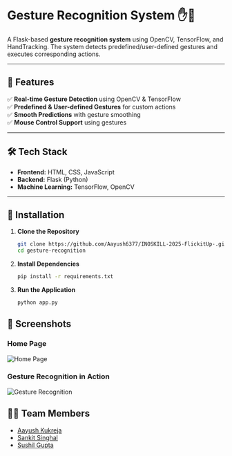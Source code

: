 # **Gesture Recognition System** ✋🤖  

A Flask-based **gesture recognition system** using OpenCV, TensorFlow, and HandTracking. The system detects predefined/user-defined gestures and executes corresponding actions.  

---

## **🚀 Features**  
✅ **Real-time Gesture Detection** using OpenCV & TensorFlow  
✅ **Predefined & User-defined Gestures** for custom actions  
✅ **Smooth Predictions** with gesture smoothing   
✅ **Mouse Control Support** using gestures  

---

## **🛠 Tech Stack**  
- **Frontend:** HTML, CSS, JavaScript  
- **Backend:** Flask (Python)  
- **Machine Learning:** TensorFlow, OpenCV  

---

## **📌 Installation**  
1. **Clone the Repository**  
   ```sh
   git clone https://github.com/Aayush6377/INOSKILL-2025-FlickitUp-.git
   cd gesture-recognition

2. **Install Dependencies**  
   ```sh
   pip install -r requirements.txt
   
3. **Run the Application**  
   ```sh
   python app.py

## **📌 Screenshots**  
### Home Page  
![Home Page](./screenshots/ss1.png)  

### Gesture Recognition in Action  
![Gesture Recognition](./screenshots/ss2.png)  

## **👨‍💻 Team Members**  
- [Aayush Kukreja](https://github.com/Aayush6377)  
- [Sankit Singhal]()  
- [Sushil Gupta]()  
